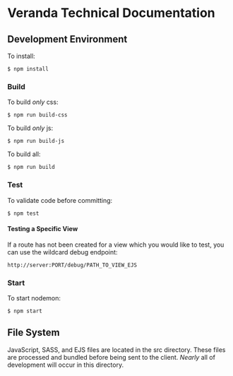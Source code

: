 # Veranda Technical Documentation

## Development Environment

To install:
```
$ npm install
```

### Build

To build _only_ css:
```
$ npm run build-css
```

To build _only_ js:
```
$ npm run build-js
```

To build all:
```
$ npm run build
```

### Test

To validate code before committing:
```
$ npm test
```

#### Testing a Specific View
If a route has not been created for a view which you would like to test, you can use the wildcard debug endpoint:
```
http://server:PORT/debug/PATH_TO_VIEW_EJS
```

### Start

To start nodemon:
```
$ npm start
```

## File System

JavaScript, SASS, and EJS files are located in the src directory. These files are processed and bundled before being sent to the client. _Nearly_ all of development will occur in this directory.
